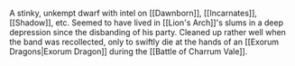 A stinky, unkempt dwarf with intel on [[Dawnborn]], [[Incarnates]], [[Shadow]], etc. Seemed to have lived in [[Lion's Arch]]'s slums in a deep depression since the disbanding of his party. Cleaned up rather well when the band was recollected, only to swiftly die at the hands of an [[Exorum Dragons|Exorum Dragon]] during the [[Battle of Charrum Vale]].
